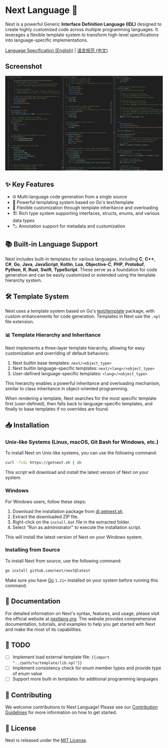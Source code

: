 # Next Language 🚀

Next is a powerful Generic **Interface Definition Language (IDL)** designed to create highly customized code across multiple programming languages. It leverages a flexible template system to transform high-level specifications into language-specific implementations.

[Language Specification (English)](./docs/en/language_spec.md) | [语言规范 (中文)](./docs/zh/language_spec.md)

## Screenshot

![Screenshot](./docs/res/screenshot.png)

## ✨ Key Features

- 🌐 Multi-language code generation from a single source
- 📝 Powerful templating system based on Go's text/template
- 🧩 Flexible customization through template inheritance and overloading
- 🏗️ Rich type system supporting interfaces, structs, enums, and various data types
- 🏷️ Annotation support for metadata and customization

## 📚 Built-in Language Support

Next includes built-in templates for various languages, including **C**, **C++**, **C#**, **Go**, **Java**, **JavaScript**, **Kotlin**, **Lua**, **Objective-C**, **PHP**, **Protobuf**, **Python**, **R**, **Rust**, **Swift**, **TypeScript**. These serve as a foundation for code generation and can be easily customized or extended using the template hierarchy system.

## 🛠️ Template System

Next uses a template system based on Go's [text/template](https://pkg.go.dev/text/template/) package, with custom enhancements for code generation. Templates in Next use the `.npl` file extension.

### 📊 Template Hierarchy and Inheritance

Next implements a three-layer template hierarchy, allowing for easy customization and overriding of default behaviors:

1. Next builtin base templates: `next/<object_type>`
2. Next builtin language-specific templates: `next/<lang>/<object_type>`
3. User-defined language-specific templates: `<lang>/<object_type>`

This hierarchy enables a powerful inheritance and overloading mechanism, similar to class inheritance in object-oriented programming.

When rendering a template, Next searches for the most specific template first (user-defined), then falls back to language-specific templates, and finally to base templates if no overrides are found.

## 📥 Installation

### Unix-like Systems (Linux, macOS, Git Bash for Windows, etc.)

To install Next on Unix-like systems, you can use the following command:

```sh
curl -fsSL https://getnext.sh | sh
```

This script will download and install the latest version of Next on your system.

### Windows

For Windows users, follow these steps:

1. Download the installation package from [dl.getnext.sh](https://dl.getnext.sh).
2. Extract the downloaded ZIP file.
3. Right-click on the `install.bat` file in the extracted folder.
4. Select "Run as administrator" to execute the installation script.

This will install the latest version of Next on your Windows system.

### Installing from Source

To install Next from source, use the following command:

```sh
go install github.com/next/next@latest
```

Make sure you have [Go](https://go.dev) `1.21+` installed on your system before running this command.

## 📖 Documentation

For detailed information on Next's syntax, features, and usage, please visit the official website at [nextlang.org](https://nextlang.org). The website provides comprehensive documentation, tutorials, and examples to help you get started with Next and make the most of its capabilities.

## 📝 TODO

- [ ] Implement load external template file: `{{import "../path/to/template/lib.npl"}}`
- [ ] Implement consistency check for enum member types and provide type of enum value
- [ ] Support more built-in templates for additional programming languages

## 🤝 Contributing

We welcome contributions to Next Language! Please see our [Contribution Guidelines](CONTRIBUTING.md) for more information on how to get started.

## 📄 License

Next is released under the [MIT License](LICENSE).
